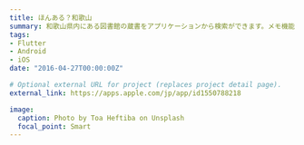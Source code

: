 ```yaml
---
title: ほんある？和歌山
summary: 和歌山県内にある図書館の蔵書をアプリケーションから検索ができます。メモ機能なども搭載
tags:
- Flutter
- Android
- iOS
date: "2016-04-27T00:00:00Z"

# Optional external URL for project (replaces project detail page).
external_link: https://apps.apple.com/jp/app/id1550788218

image:
  caption: Photo by Toa Heftiba on Unsplash
  focal_point: Smart
---
```

